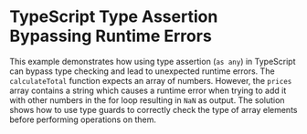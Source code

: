 # TypeScript Type Assertion Bypassing Runtime Errors

This example demonstrates how using type assertion (`as any`) in TypeScript can bypass type checking and lead to unexpected runtime errors. The `calculateTotal` function expects an array of numbers. However, the `prices` array contains a string which causes a runtime error when trying to add it with other numbers in the for loop resulting in `NaN` as output. The solution shows how to use type guards to correctly check the type of array elements before performing operations on them.